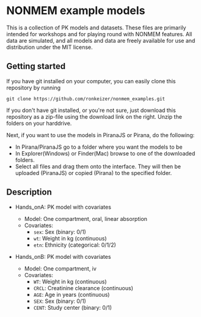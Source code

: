 NONMEM example models
=====================

This is a collection of PK models and datasets. These files are primarily intended for workshops and for playing round with NONMEM features. All data are simulated, and all models and data are freely available for use and distribution under the MIT license. 

## Getting started

If you have git installed on your computer, you can easily clone this repository by running 

`git clone https://github.com/ronkeizer/nonmem_examples.git`

If you don't have git installed, or you're not sure, just download this repository as a zip-file using the download link on the right. Unzip the folders on your harddrive.

Next, if you want to use the models in PiranaJS or Pirana, do the following:
- In Pirana/PiranaJS go to a folder where you want the models to be
- In Explorer(Windows) or Finder(Mac) browse to one of the downloaded folders.
- Select all files and drag them onto the interface. They will then be uploaded (PiranaJS) or copied (Pirana) to the specified folder.

## Description
- Hands_onA: PK model with covariates 
  - Model: One compartment, oral, linear absorption
  - Covariates: 
    - `sex`: Sex (binary: 0/1)
    - `wt`: Weight in kg (continuous)
    - `etn`: Ethnicity (categorical: 0/1/2)

- Hands_onB: PK model with covariates
  - Model: One compartment, iv
  - Covariates:
    - `WT`: Weight in kg (continuous)
    - `CRCL`: Creatinine clearance (continuous)
    - `AGE`: Age in years (continuous)
    - `SEX`: Sex (binary: 0/1)
    - `CENT`: Study center (binary: 0/1)
